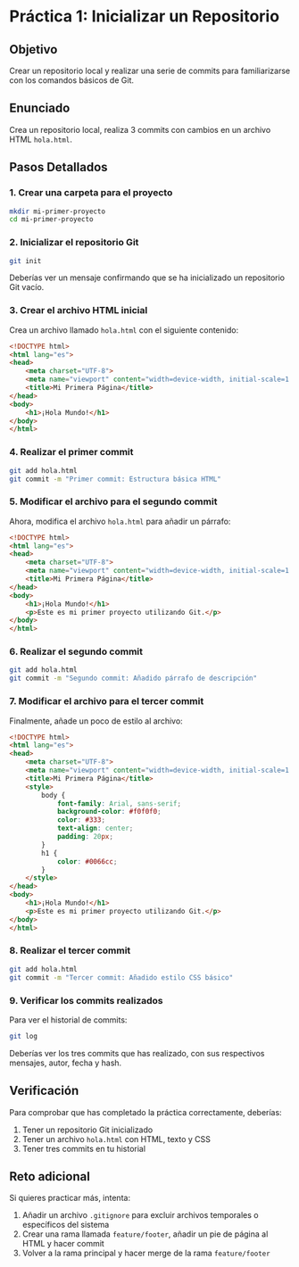 # Práctica 1: Inicializar un Repositorio

## Objetivo

Crear un repositorio local y realizar una serie de commits para familiarizarse con los comandos básicos de Git.

## Enunciado

Crea un repositorio local, realiza 3 commits con cambios en un archivo HTML `hola.html`.

## Pasos Detallados

### 1. Crear una carpeta para el proyecto

```bash
mkdir mi-primer-proyecto
cd mi-primer-proyecto
```

### 2. Inicializar el repositorio Git

```bash
git init
```

Deberías ver un mensaje confirmando que se ha inicializado un repositorio Git vacío.

### 3. Crear el archivo HTML inicial

Crea un archivo llamado `hola.html` con el siguiente contenido:

```html
<!DOCTYPE html>
<html lang="es">
<head>
    <meta charset="UTF-8">
    <meta name="viewport" content="width=device-width, initial-scale=1.0">
    <title>Mi Primera Página</title>
</head>
<body>
    <h1>¡Hola Mundo!</h1>
</body>
</html>
```

### 4. Realizar el primer commit

```bash
git add hola.html
git commit -m "Primer commit: Estructura básica HTML"
```

### 5. Modificar el archivo para el segundo commit

Ahora, modifica el archivo `hola.html` para añadir un párrafo:

```html
<!DOCTYPE html>
<html lang="es">
<head>
    <meta charset="UTF-8">
    <meta name="viewport" content="width=device-width, initial-scale=1.0">
    <title>Mi Primera Página</title>
</head>
<body>
    <h1>¡Hola Mundo!</h1>
    <p>Este es mi primer proyecto utilizando Git.</p>
</body>
</html>
```

### 6. Realizar el segundo commit

```bash
git add hola.html
git commit -m "Segundo commit: Añadido párrafo de descripción"
```

### 7. Modificar el archivo para el tercer commit

Finalmente, añade un poco de estilo al archivo:

```html
<!DOCTYPE html>
<html lang="es">
<head>
    <meta charset="UTF-8">
    <meta name="viewport" content="width=device-width, initial-scale=1.0">
    <title>Mi Primera Página</title>
    <style>
        body {
            font-family: Arial, sans-serif;
            background-color: #f0f0f0;
            color: #333;
            text-align: center;
            padding: 20px;
        }
        h1 {
            color: #0066cc;
        }
    </style>
</head>
<body>
    <h1>¡Hola Mundo!</h1>
    <p>Este es mi primer proyecto utilizando Git.</p>
</body>
</html>
```

### 8. Realizar el tercer commit

```bash
git add hola.html
git commit -m "Tercer commit: Añadido estilo CSS básico"
```

### 9. Verificar los commits realizados

Para ver el historial de commits:

```bash
git log
```

Deberías ver los tres commits que has realizado, con sus respectivos mensajes, autor, fecha y hash.

## Verificación

Para comprobar que has completado la práctica correctamente, deberías:

1. Tener un repositorio Git inicializado
2. Tener un archivo `hola.html` con HTML, texto y CSS
3. Tener tres commits en tu historial

## Reto adicional

Si quieres practicar más, intenta:

1. Añadir un archivo `.gitignore` para excluir archivos temporales o específicos del sistema
2. Crear una rama llamada `feature/footer`, añadir un pie de página al HTML y hacer commit
3. Volver a la rama principal y hacer merge de la rama `feature/footer` 